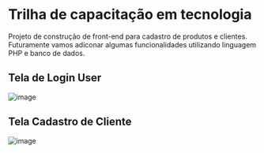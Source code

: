 # Trilha de capacitação em tecnologia
Projeto de construção de front-end para cadastro de produtos e clientes. Futuramente vamos adiconar algumas funcionalidades utilizando linguagem PHP e banco de dados.

## Tela de Login User

![image](https://github.com/gladistory/tela-login-essential/assets/69911251/d3dc1fe9-2d65-4561-983d-af9ed8c0a60b)

## Tela Cadastro de Cliente

![image](https://github.com/gladistory/tela-login-essential/assets/69911251/81ef806e-f650-470e-b7e5-2937cd0a1455)
